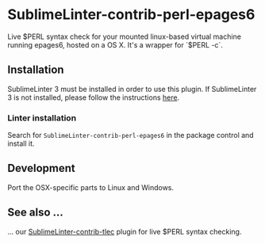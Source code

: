 SublimeLinter-contrib-perl-epages6
================================

Live $PERL syntax check for your mounted linux-based virtual machine running epages6, hosted on a OS X. It's a wrapper for `$PERL -c`.

## Installation

SublimeLinter 3 must be installed in order to use this plugin. If SublimeLinter 3 is not installed, please follow the instructions [here][installation].

### Linter installation

Search for `SublimeLinter-contrib-perl-epages6` in the package control and install it.

## Development

Port the OSX-specific parts to Linux and Windows.

## See also ...

... our [SublimeLinter-contrib-tlec][tlec] plugin for live $PERL syntax checking.

[installation]: http://sublimelinter.readthedocs.org/en/latest/installation.html
[tlec]: https://github.com/ePages-rnd/SublimeLinter-contrib-tlec
[flakes]: https://github.com/ePages-rnd/sublimetext-epages-flakes
